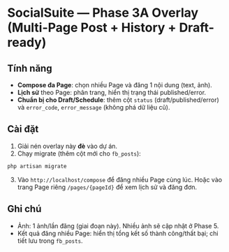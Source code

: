 # SocialSuite — Phase 3A Overlay (Multi-Page Post + History + Draft-ready)

## Tính năng
- **Compose đa Page**: chọn nhiều Page và đăng 1 nội dung (text, ảnh).
- **Lịch sử** theo Page: phân trang, hiển thị trạng thái published/error.
- **Chuẩn bị cho Draft/Schedule**: thêm cột `status` (draft/published/error) và `error_code`, `error_message` (không phá dữ liệu cũ).

## Cài đặt
1) Giải nén overlay này **đè** vào dự án.
2) Chạy migrate (thêm cột mới cho `fb_posts`):
```bash
php artisan migrate
```
3) Vào `http://localhost/compose` để đăng nhiều Page cùng lúc.
   Hoặc vào trang Page riêng `/pages/{pageId}` để xem lịch sử và đăng đơn.

## Ghi chú
- Ảnh: 1 ảnh/lần đăng (giai đoạn này). Nhiều ảnh sẽ cập nhật ở Phase 5.
- Kết quả đăng nhiều Page: hiển thị tổng kết số thành công/thất bại; chi tiết lưu trong `fb_posts`.

